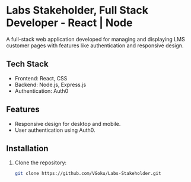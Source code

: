 # Labs Stakeholder, Full Stack Developer - React | Node

A full-stack web application developed for managing and displaying LMS customer pages with features like authentication and responsive design.

## Tech Stack
- Frontend: React, CSS
- Backend: Node.js, Express.js
- Authentication: Auth0

## Features
- Responsive design for desktop and mobile.
- User authentication using Auth0.

## Installation

1. Clone the repository:
   ```bash
   git clone https://github.com/VGoku/Labs-Stakeholder.git
   